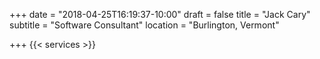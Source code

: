 +++
date = "2018-04-25T16:19:37-10:00"
draft = false
title = "Jack Cary"
subtitle = "Software Consultant"
location = "Burlington, Vermont"

+++
{{< services >}}
